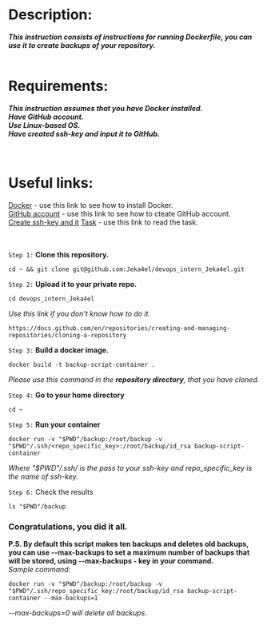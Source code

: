 # Description:
***This instruction consists of instructions for running Dockerfile, you can use it to create backups of your repository.*** <br>  <br>

# Requirements:
***This instruction assumes that you have Docker installed. <br>
   Have GitHub account. <br>
   Use Linux-based OS. <br>
   Have created ssh-key and input it to GitHub.<br><br><br>***

# Useful links:

[Docker](https://github.com/Jeka4el/DevOps-Task0/)  - use this link to see how to install Docker. <br>
[GitHub account](https://docs.github.com/en/get-started/onboarding/getting-started-with-your-github-account) - use this link to see how to cteate GitHub account. <br>
[Create ssh-key and it](https://docs.github.com/en/authentication/connecting-to-github-with-ssh/generating-a-new-ssh-key-and-adding-it-to-the-ssh-agent)
[Task](https://absorbed-parrot-e34.notion.site/Task-1-DevOps-1-0-a7520340104248bea0e867b5e3ddfdfa) - use this link to read the task. <br><br><br>


`Step 1:` **Clone this repository.**

```
cd ~ && git clone git@github.com:Jeka4el/devops_intern_Jeka4el.git

```


`Step 2:` **Upload it to your private repo.**
```
cd devops_intern_Jeka4el
```
*Use this link if you don't know how to do it.*
```
https://docs.github.com/en/repositories/creating-and-managing-repositories/cloning-a-repository 
```


`Step 3:` **Build a docker image.**
```
docker build -t backup-script-container .
```
*Please use this command in the **repository directory**, that you have cloned.*



`Step 4:` **Go to your home directory**

```
cd ~
```

`Step 5:` **Run your container**
```
docker run -v "$PWD"/backup:/root/backup -v "$PWD"/.ssh/<repo_specific_key>:/root/backup/id_rsa backup-script-container
```
*Where "$PWD"/.ssh/ is the pass to your ssh-key and repo_specific_key is the name of ssh-key.*

`Step 6:` Check the results

```
ls "$PWD"/backup
```

### Congratulations, you did it all. <br>
**P.S. By default this script makes ten backups and deletes old backups, you can use --max-backups to set a maximum number of backups that will be stored, using --max-backups - key in your command.**  <br>
*Sample command:*
```
docker run -v "$PWD"/backup:/root/backup -v "$PWD"/.ssh/repo_specific_key:/root/backup/id_rsa backup-script-container --max-backups=1
```
*--max-backups=0 will delete all backups*.

